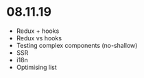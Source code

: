 # 08.11.19

* Redux + hooks
* Redux vs hooks
* Testing complex components (no-shallow)
* SSR
* i18n
* Optimising list